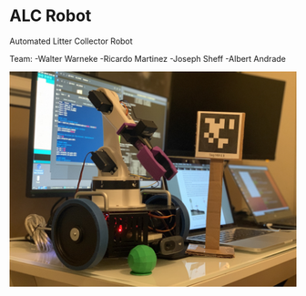 # ALC Robot
Automated Litter Collector Robot

Team:
-Walter Warneke
-Ricardo Martinez
-Joseph Sheff
-Albert Andrade

![IMAGE](https://github.com/Rickysmm/ALC_Robot/blob/master/ALC_Robot.jpg)
